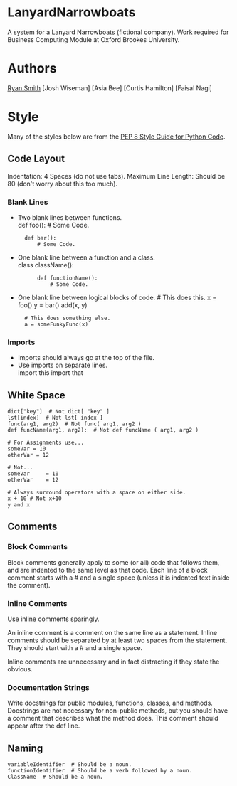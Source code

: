 # LanyardNarrowboats
A system for a Lanyard Narrowboats (fictional company). Work required for Business Computing Module at Oxford Brookes University.

# Authors
[Ryan Smith](github.com/ryansmith94)
[Josh Wiseman]
[Asia Bee]
[Curtis Hamilton]
[Faisal Nagi]

# Style
Many of the styles below are from the [PEP 8 Style Guide for Python Code](http://www.python.org/dev/peps/pep-0008/#whitespace-in-expressions-and-statements).

## Code Layout
Indentation: 4 Spaces (do not use tabs).
Maximum Line Length: Should be 80 (don't worry about this too much).

### Blank Lines
* Two blank lines between functions.   
        def foo():
            # Some Code.


        def bar():
            # Some Code.

* One blank line between a function and a class.   
        class className():

            def functionName():
                # Some Code.

* One blank line between logical blocks of code.
        # This does this.
        x = foo()
        y = bar()
        add(x, y)

        # This does something else.
        a = someFunkyFunc(x)

### Imports
* Imports should always go at the top of the file.
* Use imports on separate lines.   
        import this
        import that


## White Space
    dict["key"]  # Not dict[ "key" ]
    lst[index]  # Not lst[ index ]
    func(arg1, arg2)  # Not func( arg1, arg2 )
    def funcName(arg1, arg2):  # Not def funcName ( arg1, arg2 )

    # For Assignments use...
    someVar = 10
    otherVar = 12

    # Not...
    someVar     = 10
    otherVar    = 12

    # Always surround operators with a space on either side.
    x + 10 # Not x+10
    y and x


## Comments
### Block Comments
Block comments generally apply to some (or all) code that follows them, and are indented to the same level as that code. Each line of a block comment starts with a # and a single space (unless it is indented text inside the comment).

### Inline Comments
Use inline comments sparingly.

An inline comment is a comment on the same line as a statement. Inline comments should be separated by at least two spaces from the statement. They should start with a # and a single space.

Inline comments are unnecessary and in fact distracting if they state the obvious.

### Documentation Strings
Write docstrings for public modules, functions, classes, and methods. Docstrings are not necessary for non-public methods, but you should have a comment that describes what the method does. This comment should appear after the def line.


## Naming
    variableIdentifier  # Should be a noun.
    functionIdentifier  # Should be a verb followed by a noun.
    ClassName  # Should be a noun.